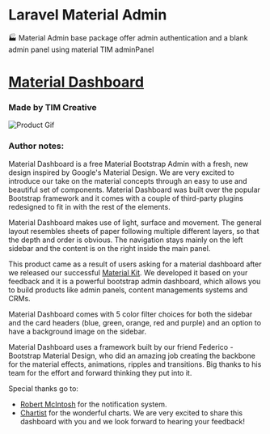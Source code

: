 # Laravel Material Admin
:factory: Material Admin base package offer admin authentication and a blank admin panel using material TIM adminPanel
# [Material Dashboard](https://demos.creative-tim.com/material-dashboard/examples/dashboard.html) 
### Made by TIM Creative
![Product Gif](https://raw.githubusercontent.com/creativetimofficial/public-assets/master/material-dashboard-html/material-dashboard-free.gif)

### Author notes:
Material Dashboard is a free Material Bootstrap Admin with a fresh, new design inspired by Google's Material Design. We are very excited to introduce our take on the material concepts through an easy to use and beautiful set of components. Material Dashboard was built over the popular Bootstrap framework and it comes with a couple of third-party plugins redesigned to fit in with the rest of the elements.

Material Dashboard makes use of light, surface and movement. The general layout resembles sheets of paper following multiple different layers, so that the depth and order is obvious. The navigation stays mainly on the left sidebar and the content is on the right inside the main panel.

This product came as a result of users asking for a material dashboard after we released our successful [Material Kit](https://www.creative-tim.com/product/material-kit). We developed it based on your feedback and it is a powerful bootstrap admin dashboard, which allows you to build products like admin panels, content managements systems and CRMs.

Material Dashboard comes with 5 color filter choices for both the sidebar and the card headers (blue, green, orange, red and purple) and an option to have a background image on the sidebar.

Material Dashboard uses a framework built by our friend Federico - Bootstrap Material Design, who did an amazing job creating the backbone for the material effects, animations, ripples and transitions. Big thanks to his team for the effort and forward thinking they put into it.

Special thanks go to:
- [Robert McIntosh](https://github.com/mouse0270/bootstrap-notify) for the notification system.
- [Chartist](https://gionkunz.github.io/chartist-js/) for the wonderful charts.
We are very excited to share this dashboard with you and we look forward to hearing your feedback!
